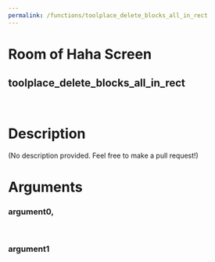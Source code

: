 ```yaml
---
permalink: /functions/toolplace_delete_blocks_all_in_rect
---
```

# Room of Haha Screen  
## toolplace_delete_blocks_all_in_rect  
&nbsp;  
# Description  
(No description provided. Feel free to make a pull request!) 
&nbsp;  
# Arguments
### argument0, 

&nbsp;  
### argument1

&nbsp;  


